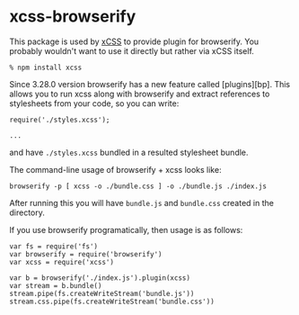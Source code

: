 # xcss-browserify

This package is used by [xCSS][1] to provide plugin for browserify. You probably
wouldn't want to use it directly but rather via xCSS itself.

    % npm install xcss

Since 3.28.0 version browserify has a new feature called [plugins][bp]. This
allows you to run xcss along with browserify and extract references to
stylesheets from your code, so you can write:

    require('./styles.xcss');

    ...

and have `./styles.xcss` bundled in a resulted stylesheet bundle.

The command-line usage of browserify + xcss looks like:

    browserify -p [ xcss -o ./bundle.css ] -o ./bundle.js ./index.js

After running this you will have `bundle.js` and `bundle.css` created in the
directory.

If you use browserify programatically, then usage is as follows:

    var fs = require('fs')
    var browserify = require('browserify')
    var xcss = require('xcss')

    var b = browserify('./index.js').plugin(xcss)
    var stream = b.bundle()
    stream.pipe(fs.createWriteStream('bundle.js'))
    stream.css.pipe(fs.createWriteStream('bundle.css'))

[1]: https://github.com/andreypopp/xcss
